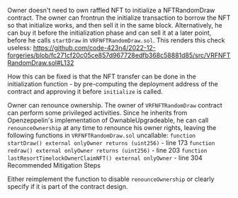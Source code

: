 Owner doesn't need to own raffled NFT to initialize a NFTRandomDraw contract.
The owner can frontrun the initialize transaction to borrow the NFT so that initialize works, and then sell it in the same block.
Alternatively, he can buy it before the initialization phase and can sell it at a later point, before he calls `startDraw` in `VRFNFTRandomDraw.sol`.
This renders this check useless:
https://github.com/code-423n4/2022-12-forgeries/blob/fc271cf20c05ce857d967728edfb368c58881d85/src/VRFNFTRandomDraw.sol#L132

How this can be fixed is that the NFT transfer can be done in the initialization function - by pre-computing the deployment address of the contract and approving it before `initialize` is called.

Owner can renounce ownership.
The owner of `VRFNFTRandomDraw` contract can perform some privileged activities.
Since he inherits from Openzeppelin's implementation of OwnableUpgradeable, 
he can call `renounceOwnership` at any time to renounce his owner rights, 
leaving the following functions in `VRFNFTRandomDraw.sol` uncallable:
`function startDraw() external onlyOwner returns (uint256)` - line 173
`function redraw() external onlyOwner returns (uint256)` - line 203
`function lastResortTimelockOwnerClaimNFT() external onlyOwner` - line 304
Recommended Mitigation Steps

Either reimplement the function to disable `renounceOwnership` or clearly specify if it is part of the contract design.
